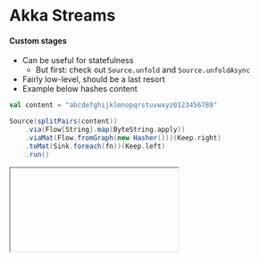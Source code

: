 # Akka Streams

#### Custom stages

- Can be useful for statefulness
  - But first: check out `Source.unfold` and `Source.unfoldAsync`
- Fairly low-level, should be a last resort
- Example below hashes content

```scala
val content = "abcdefghijklmnopqrstuvwxyz0123456789"

Source(splitPairs(content))
    .via(Flow[String].map(ByteString.apply))
    .viaMat(Flow.fromGraph(new Hasher()))(Keep.right)
    .toMat(Sink.foreach(fn))(Keep.left)
    .run()
```

<iframe class="sample" data-src="/samples/graph-stage"></iframe>
